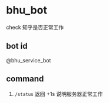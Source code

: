 # bhu_bot
check 知乎是否正常工作

## bot id
@bhu_service_bot

## command

1. `/status` 
   返回 +1s 说明服务器正常工作
